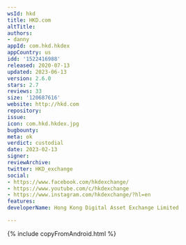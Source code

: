 ```yaml
---
wsId: hkd
title: HKD.com
altTitle: 
authors:
- danny
appId: com.hkd.hkdex
appCountry: us
idd: '1522416988'
released: 2020-07-13
updated: 2023-06-13
version: 2.6.0
stars: 2.7
reviews: 33
size: '120687616'
website: http://hkd.com
repository: 
issue: 
icon: com.hkd.hkdex.jpg
bugbounty: 
meta: ok
verdict: custodial
date: 2023-02-13
signer: 
reviewArchive: 
twitter: HKD_exchange
social:
- https://www.facebook.com/hkdexchange/
- https://www.youtube.com/c/hkdexchange
- https://www.instagram.com/hkdexchange/?hl=en
features: 
developerName: Hong Kong Digital Asset Exchange Limited

---
```


{% include copyFromAndroid.html %}
